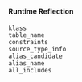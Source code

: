 #### Runtime Reflection

```
klass
table_name
constraints
source_type_info
alias_candidate
alias_name
all_includes
```

